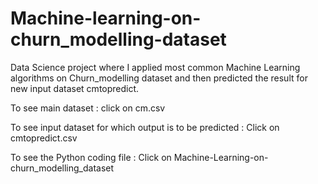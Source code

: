# Machine-learning-on-churn_modelling-dataset
Data Science project where I applied most common Machine Learning algorithms on Churn_modelling dataset and then predicted the result for new input dataset cmtopredict.

To see main dataset : click on cm.csv

To see input dataset for which output is to be predicted : Click on cmtopredict.csv

To see the Python coding file : Click on Machine-Learning-on-churn_modelling_dataset
